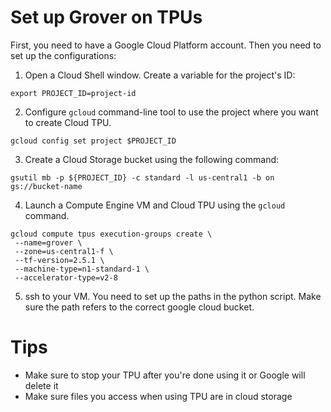 # Set up Grover on TPUs

First, you need to have a Google Cloud Platform account. Then you need to set up the configurations:

1. Open a Cloud Shell window. Create a variable for the project's ID:

```
export PROJECT_ID=project-id
```

2. Configure `gcloud` command-line tool to use the project where you want to create Cloud TPU.

```
gcloud config set project $PROJECT_ID
```

3. Create a Cloud Storage bucket using the following command:

```
gsutil mb -p ${PROJECT_ID} -c standard -l us-central1 -b on gs://bucket-name
```

4. Launch a Compute Engine VM and Cloud TPU using the `gcloud` command.

```
gcloud compute tpus execution-groups create \
 --name=grover \
 --zone=us-central1-f \
 --tf-version=2.5.1 \
 --machine-type=n1-standard-1 \
 --accelerator-type=v2-8
```

5. ssh to your VM. You need to set up the paths in the python script. Make sure the path refers to the correct google cloud bucket.

# Tips
- Make sure to stop your TPU after you're done using it or Google will delete it
- Make sure files you access when using TPU are in cloud storage
